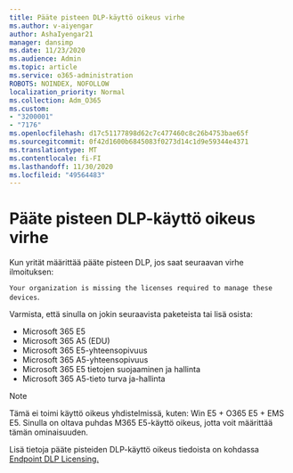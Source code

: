 ```yaml
---
title: Pääte pisteen DLP-käyttö oikeus virhe
ms.author: v-aiyengar
author: AshaIyengar21
manager: dansimp
ms.date: 11/23/2020
ms.audience: Admin
ms.topic: article
ms.service: o365-administration
ROBOTS: NOINDEX, NOFOLLOW
localization_priority: Normal
ms.collection: Adm_O365
ms.custom:
- "3200001"
- "7176"
ms.openlocfilehash: d17c51177898d62c7c477460c8c26b4753bae65f
ms.sourcegitcommit: 0f42d1600b6845083f0273d14c1d9e59344e4371
ms.translationtype: MT
ms.contentlocale: fi-FI
ms.lasthandoff: 11/30/2020
ms.locfileid: "49564483"
---
```

# <a name="endpoint-dlp-licensing-error"></a>Pääte pisteen DLP-käyttö oikeus virhe

Kun yrität määrittää pääte pisteen DLP, jos saat seuraavan virhe ilmoituksen:

`Your organization is missing the licenses required to manage these devices`.

Varmista, että sinulla on jokin seuraavista paketeista tai lisä osista:

- Microsoft 365 E5
- Microsoft 365 A5 (EDU)
- Microsoft 365 E5-yhteensopivuus
- Microsoft 365 A5-yhteensopivuus
- Microsoft 365 E5 tietojen suojaaminen ja hallinta
- Microsoft 365 A5-tieto turva ja-hallinta

> [!NOTE]
> Tämä ei toimi käyttö oikeus yhdistelmissä, kuten: Win E5 + O365 E5 + EMS E5. Sinulla on oltava puhdas M365 E5-käyttö oikeus, jotta voit määrittää tämän ominaisuuden.

Lisä tietoja pääte pisteiden DLP-käyttö oikeus tiedoista on kohdassa [Endpoint DLP Licensing.](https://docs.microsoft.com/microsoft-365/compliance/endpoint-dlp-getting-started#onboarding-devices-into-device-management)

